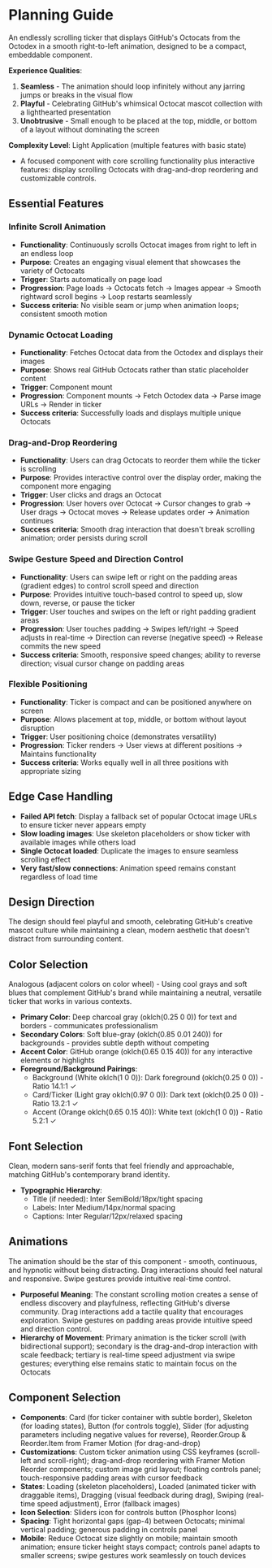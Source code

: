# Planning Guide

An endlessly scrolling ticker that displays GitHub's Octocats from the Octodex in a smooth right-to-left animation, designed to be a compact, embeddable component.

**Experience Qualities**:
1. **Seamless** - The animation should loop infinitely without any jarring jumps or breaks in the visual flow
2. **Playful** - Celebrating GitHub's whimsical Octocat mascot collection with a lighthearted presentation
3. **Unobtrusive** - Small enough to be placed at the top, middle, or bottom of a layout without dominating the screen

**Complexity Level**: Light Application (multiple features with basic state)
  - A focused component with core scrolling functionality plus interactive features: display scrolling Octocats with drag-and-drop reordering and customizable controls.

## Essential Features

### Infinite Scroll Animation
- **Functionality**: Continuously scrolls Octocat images from right to left in an endless loop
- **Purpose**: Creates an engaging visual element that showcases the variety of Octocats
- **Trigger**: Starts automatically on page load
- **Progression**: Page loads → Octocats fetch → Images appear → Smooth rightward scroll begins → Loop restarts seamlessly
- **Success criteria**: No visible seam or jump when animation loops; consistent smooth motion

### Dynamic Octocat Loading
- **Functionality**: Fetches Octocat data from the Octodex and displays their images
- **Purpose**: Shows real GitHub Octocats rather than static placeholder content
- **Trigger**: Component mount
- **Progression**: Component mounts → Fetch Octodex data → Parse image URLs → Render in ticker
- **Success criteria**: Successfully loads and displays multiple unique Octocats

### Drag-and-Drop Reordering
- **Functionality**: Users can drag Octocats to reorder them while the ticker is scrolling
- **Purpose**: Provides interactive control over the display order, making the component more engaging
- **Trigger**: User clicks and drags an Octocat
- **Progression**: User hovers over Octocat → Cursor changes to grab → User drags → Octocat moves → Release updates order → Animation continues
- **Success criteria**: Smooth drag interaction that doesn't break scrolling animation; order persists during scroll

### Swipe Gesture Speed and Direction Control
- **Functionality**: Users can swipe left or right on the padding areas (gradient edges) to control scroll speed and direction
- **Purpose**: Provides intuitive touch-based control to speed up, slow down, reverse, or pause the ticker
- **Trigger**: User touches and swipes on the left or right padding gradient areas
- **Progression**: User touches padding → Swipes left/right → Speed adjusts in real-time → Direction can reverse (negative speed) → Release commits the new speed
- **Success criteria**: Smooth, responsive speed changes; ability to reverse direction; visual cursor change on padding areas

### Flexible Positioning
- **Functionality**: Ticker is compact and can be positioned anywhere on screen
- **Purpose**: Allows placement at top, middle, or bottom without layout disruption
- **Trigger**: User positioning choice (demonstrates versatility)
- **Progression**: Ticker renders → User views at different positions → Maintains functionality
- **Success criteria**: Works equally well in all three positions with appropriate sizing

## Edge Case Handling
- **Failed API fetch**: Display a fallback set of popular Octocat image URLs to ensure ticker never appears empty
- **Slow loading images**: Use skeleton placeholders or show ticker with available images while others load
- **Single Octocat loaded**: Duplicate the images to ensure seamless scrolling effect
- **Very fast/slow connections**: Animation speed remains constant regardless of load time

## Design Direction
The design should feel playful and smooth, celebrating GitHub's creative mascot culture while maintaining a clean, modern aesthetic that doesn't distract from surrounding content.

## Color Selection

Analogous (adjacent colors on color wheel) - Using cool grays and soft blues that complement GitHub's brand while maintaining a neutral, versatile ticker that works in various contexts.

- **Primary Color**: Deep charcoal gray (oklch(0.25 0 0)) for text and borders - communicates professionalism
- **Secondary Colors**: Soft blue-gray (oklch(0.85 0.01 240)) for backgrounds - provides subtle depth without competing
- **Accent Color**: GitHub orange (oklch(0.65 0.15 40)) for any interactive elements or highlights
- **Foreground/Background Pairings**:
  - Background (White oklch(1 0 0)): Dark foreground (oklch(0.25 0 0)) - Ratio 14.1:1 ✓
  - Card/Ticker (Light gray oklch(0.97 0 0)): Dark text (oklch(0.25 0 0)) - Ratio 13.2:1 ✓
  - Accent (Orange oklch(0.65 0.15 40)): White text (oklch(1 0 0)) - Ratio 5.2:1 ✓

## Font Selection
Clean, modern sans-serif fonts that feel friendly and approachable, matching GitHub's contemporary brand identity.

- **Typographic Hierarchy**: 
  - Title (if needed): Inter SemiBold/18px/tight spacing
  - Labels: Inter Medium/14px/normal spacing
  - Captions: Inter Regular/12px/relaxed spacing

## Animations
The animation should be the star of this component - smooth, continuous, and hypnotic without being distracting. Drag interactions should feel natural and responsive. Swipe gestures provide intuitive real-time control.

- **Purposeful Meaning**: The constant scrolling motion creates a sense of endless discovery and playfulness, reflecting GitHub's diverse community. Drag interactions add a tactile quality that encourages exploration. Swipe gestures on padding areas provide intuitive speed and direction control.
- **Hierarchy of Movement**: Primary animation is the ticker scroll (with bidirectional support); secondary is the drag-and-drop interaction with scale feedback; tertiary is real-time speed adjustment via swipe gestures; everything else remains static to maintain focus on the Octocats

## Component Selection
- **Components**: Card (for ticker container with subtle border), Skeleton (for loading states), Button (for controls toggle), Slider (for adjusting parameters including negative values for reverse), Reorder.Group & Reorder.Item from Framer Motion (for drag-and-drop)
- **Customizations**: Custom ticker animation using CSS keyframes (scroll-left and scroll-right); drag-and-drop reordering with Framer Motion Reorder components; custom image grid layout; floating controls panel; touch-responsive padding areas with cursor feedback
- **States**: Loading (skeleton placeholders), Loaded (animated ticker with draggable items), Dragging (visual feedback during drag), Swiping (real-time speed adjustment), Error (fallback images)
- **Icon Selection**: Sliders icon for controls button (Phosphor Icons)
- **Spacing**: Tight horizontal gaps (gap-4) between Octocats; minimal vertical padding; generous padding in controls panel
- **Mobile**: Reduce Octocat size slightly on mobile; maintain smooth animation; ensure ticker height stays compact; controls panel adapts to smaller screens; swipe gestures work seamlessly on touch devices
